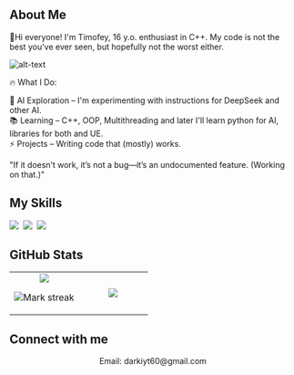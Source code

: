 ## About Me

🚀Hi everyone! I'm Timofey, 16 y.o. enthusiast in C++. My code is not the best you've ever seen, but hopefully not the worst either.

![alt-text](https://tenor.com/ru/view/shadow-fight2-gif-21940498)

🔥 What I Do:

🧠 AI Exploration – I'm experimenting with instructions for DeepSeek and other AI.  
📚 Learning – C++, OOP, Multithreading and later I'll learn python for AI, libraries for both and UE.  
⚡ Projects – Writing code that (mostly) works.

"If it doesn’t work, it’s not a bug—it’s an undocumented feature. (Working on that.)"

## My Skills

<img src="https://img.shields.io/badge/C++-%2300599C.svg?logo=c%2B%2B&logoColor=white"> 
<img src="https://img.shields.io/badge/ChatGPT-74aa9c?logo=openai&logoColor=white"> 
<img src="https://img.shields.io/badge/Google%20Gemini-886FBF?logo=googlegemini&logoColor=fff"> 

## GitHub Stats

<table><tbody><tr border="none"><td width="50%" align="center">
<img align="center" src="https://readme-stats-fork-mauve.vercel.app/api/?username=Isturfore&theme=dark&show_icons=true&count_private=true">

<img alt="Mark streak" src="https://github-readme-streak-stats-five-roan.vercel.app?user=Isturfore&theme=dark"></td><td width="50%" align="center">
<img align="center" src="https://readme-stats-fork-mauve.vercel.app/api/top-langs/?username=Isturfore&theme=dark&hide_border=false&no-bg=true&no-frame=true&langs_count=6"></td></tr></tbody></table>

## Connect with me

<p align="center"></a> Email: darkiyt60@gmail.com</p>
